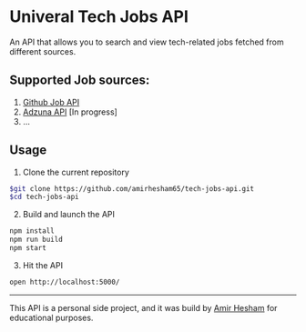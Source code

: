 # Univeral Tech Jobs API
An API that allows you to search and view tech-related jobs fetched from different sources.

## Supported Job sources:
1. [Github Job API](https://jobs.github.com/api)
2. [Adzuna API](https://developer.adzuna.com/) [In progress]
3. ...

## Usage
1. Clone the current repository

```sh
$git clone https://github.com/amirhesham65/tech-jobs-api.git
$cd tech-jobs-api 
 ```

2. Build and launch the API

```sh
npm install
npm run build
npm start
``` 

3. Hit the API

```sh
open http://localhost:5000/
```

---

This API is a personal side project, and it was build by [Amir Hesham](https://github.com/amirhesham65) for educational purposes. 
